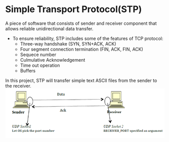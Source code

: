 # Simple Transport Protocol(STP) 

A piece of software that consists of sender and receiver component that allows reliable unidirectional data transfer. 
* To ensure reliability, STP includes some of the features of TCP protocol: 
	* Three-way handshake (SYN, SYN+ACK, ACK) 
	* Four segment connection termination (FIN, ACK, FIN, ACK)
	* Sequece number
	* Culmulative Acknowledgement 
	* Time out operation 
	* Buffers 

In this project, STP will transfer simple text ASCII files from the sender to the receiver. 
![Alt text](/images/logo.png)
